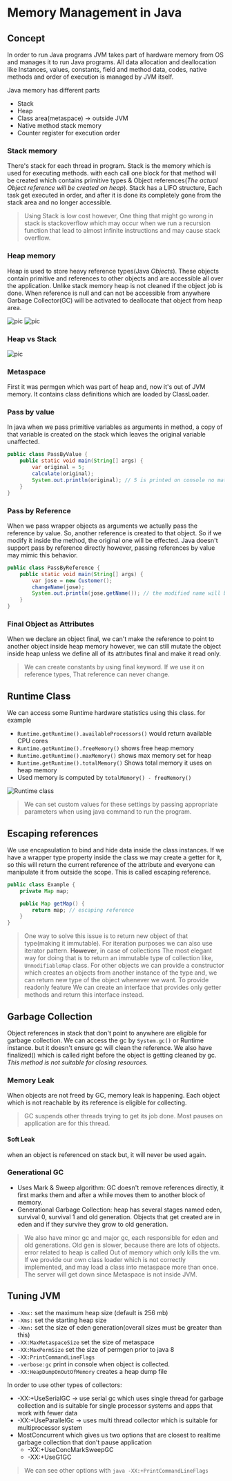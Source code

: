 # Memory Management in Java

## Concept

In order to run Java programs JVM takes part of hardware memory from OS and manages it to run Java programs. All data allocation and deallocation like Instances, values, constants, field and method data, codes, native methods and order of execution is managed by JVM itself.

Java memory has different parts

* Stack
* Heap
* Class area(metaspace) -> outside JVM
* Native method stack memory
* Counter register for execution order

### Stack memory

There's stack for each thread in program. Stack is the memory which is used for executing methods. with each call one block for that method will be created which contains primitive types & Object references(_The actual Object reference will be created on heap_).
Stack has a LIFO structure, Each task get executed in order, and after it is done its completely gone from the stack area and no longer accessible.

> Using Stack is low cost however, One thing that might go wrong in stack is stackoverflow which may occur when we run a recursion function that lead to almost infinite instructions and may cause stack overflow.

### Heap memory

Heap is used to store heavy reference types(Java _Objects_). These objects contain primitive and references to other objects and are accessible all over the application. Unlike stack memory heap is not cleaned if the object job is done.
When reference is null and can not be accessible from anywhere Garbage Collector(GC) will be activated to deallocate that object from heap area.

![pic](./pics/sematec-memory1.png)
![pic](./pics/sematec-memory2.png)

### Heap vs Stack

![pic](./pics/sematec-stackvsheap.png)

### Metaspace

First it was permgen which was part of heap and, now it's out of JVM memory. It contains class definitions which are loaded by ClassLoader.

### Pass by value

In java when we pass primitive variables as arguments in method, a copy of that variable is created on the stack which leaves the original variable unaffected.

```java
public class PassByValue {
    public static void main(String[] args) {
        var original = 5;
        calculate(original);
        System.out.println(original); // 5 is printed on console no matter what is done in calculate method.
    }
}
```

### Pass by Reference

When we pass wrapper objects as arguments we actually pass the reference by value. So, another reference is created to that object. So if we modify it inside the method, the original one will be effected. Java doesn't support pass by reference directly however, passing references by value may mimic this behavior.

```java
public class PassByReference {
    public static void main(String[] args) {
        var jose = new Customer();
        changeName(jose);
        System.out.println(jose.getName()); // the modified name will be printed.
    }
}
```

### Final Object as Attributes

When we declare an object final, we can't make the reference to point to another object inside heap memory however, we can still mutate the object inside heap unless we define all of its attributes final and make it read only.

> We can create constants by using final keyword. If we use it on reference types, That reference can never change.

## Runtime Class

We can access some Runtime hardware statistics using this class. for example

* `Runtime.getRuntime().availableProcessors()` would return available CPU cores
* `Runtime.getRuntime().freeMemory()` shows free heap memory
* `Runtime.getRuntime().maxMemory()` shows max memory set for heap
* `Runtime.getRuntime().totalMemory()` Shows total memory it uses on heap memory
* Used memory is computed by `totalMemory() - freeMemory()`

![Runtime class](./pics/RuntimeClass.png)

> We can set custom values for these settings by passing appropriate parameters when using java command to run the
> program.

## Escaping references

We use encapsulation to bind and hide data inside the class instances. If we have a wrapper type property inside the class we may create a getter for it, so this will return the current reference of the attribute and everyone can manipulate it from outside the scope. This is called escaping reference.

```java
public class Example {
    private Map map;

    public Map getMap() {
        return map; // escaping reference
    }
}
```

> One way to solve this issue is to return new object of that type(making it immutable). For iteration purposes we can also use iterator pattern.
> **However**, in case of collections The most elegant way for doing that is to return an immutable type of collection like, `UnmodifiableMap` class.
> For other objects we can provide a constructor which creates an objects from another instance of the type and, we can return new type of the object whenever we want.
> To provide readonly feature We can create an interface that provides only getter methods and return this interface instead.

## Garbage Collection

Object references in stack that don't point to anywhere are eligible for garbage collection. We can access the gc by `System.gc()` or Runtime instance. but it doesn't ensure gc will clean the reference. We also have finalized() which is called right before the object is getting cleaned by gc. _This method is not suitable for closing resources._

### Memory Leak

When objects are not freed by GC, memory leak is happening. Each object which is not reachable by its reference is
eligible for collecting.

> GC suspends other threads trying to get its job done. Most pauses on application are for this thread.

#### Soft Leak

when an object is referenced on stack but, it will never be used again.

### Generational GC

* Uses Mark & Sweep algorithm: GC doesn't remove references directly, it first marks them and after a while moves them to another block of memory.
* Generational Garbage Collection: heap has several stages named eden, survival 0, survival 1 and old generation.
  Objects that get created are in eden and if they survive they grow to old generation.

> We also have minor gc and major gc, each responsible for eden and old generations. Old gen is slower, because there are lots of objects.
> error related to heap is called Out of memory which only kills the vm.
> If we provide our own class loader which is not correctly implemented, and may load a class into metaspace more than once. The server will get down since Metaspace is not inside JVM.

## Tuning JVM

* `-Xmx:` set the maximum heap size (default is 256 mb)
* `-Xms:` set the starting heap size
* `-Xmn:` set the size of eden generation(overall sizes must be greater than this)
* `-XX:MaxMetaspaceSize` set the size of metaspace
* `-XX:MaxPermSize` set the size of permgen prior to java 8
* `-XX:PrintCommandLineFlags`
* `-verbose:gc` print in console when object is collected.
* `-XX:HeapDumpOnOutOfMemory` creates a heap dump file

In order to use other types of collectors:

* -XX:+UseSerialGC -> use serial gc which uses single thread for garbage collection and is suitable for single processor
  systems and apps that work with fewer data
* -XX:+UseParallelGc -> uses multi thread collector which is suitable for multiprocessor system
* MostConcurrent which gives us two options that are closest to realtime garbage collection that don't pause application
  * -XX:+UseConcMarkSweepGC
  * -XX:+UseG1GC

> We can see other options with `java -XX:+PrintCommandLineFlags`
